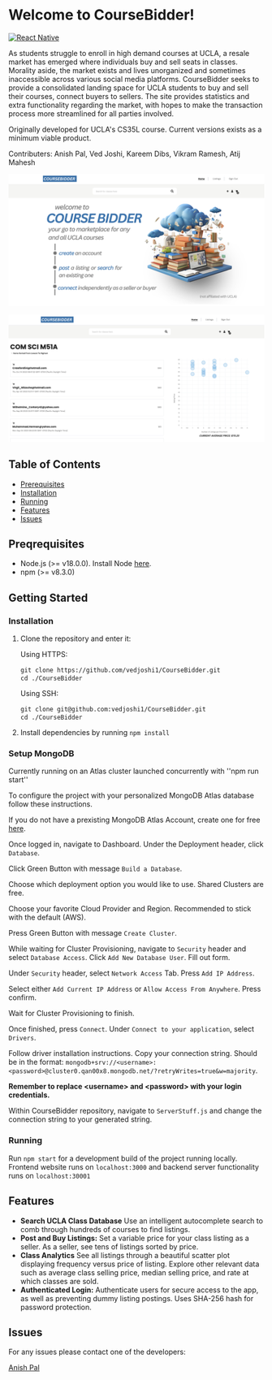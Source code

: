 # Welcome to CourseBidder! 

[![React Native](https://img.shields.io/badge/React%20Native-v0.64.2-blue.svg)](https://facebook.github.io/react-native/)

As students struggle to enroll in high demand courses at UCLA, a resale market has emerged where individuals buy and sell seats in classes. Morality aside, the market exists and lives unorganized and sometimes inaccessible across various social media platforms. CourseBidder seeks to provide a consolidated landing space for UCLA students to buy and sell their courses, connect buyers to sellers. The site provides statistics and extra functionality regarding the market, with hopes to make the transaction process more streamlined for all parties involved.

Originally developed for UCLA's CS35L course. Current versions exists as a minimum viable product.

Contributers: Anish Pal, Ved Joshi, Kareem Dibs, Vikram Ramesh, Atij Mahesh

![Home page render](./render1cb.png)

![Class listing render](./render2cb.png)
## Table of Contents

- [Prerequisites](#prerequisites)
- [Installation](#installation)
- [Running](#running)
- [Features](#features)
- [Issues](#issues)

## Preqrequisites 

- Node.js (>= v18.0.0). Install Node [here](https://nodejs.org/en/download).
- npm (>= v8.3.0)

## Getting Started

### Installation

1. Clone the repository and enter it:

    Using HTTPS:

   ```shell
   git clone https://github.com/vedjoshi1/CourseBidder.git
   cd ./CourseBidder
    ```

    Using SSH: 
    ```shell
   git clone git@github.com:vedjoshi1/CourseBidder.git
   cd ./CourseBidder
    ```



2. Install dependencies by running ``npm install``

### Setup MongoDB

Currently running on an Atlas cluster launched concurrently with ''npm run start''

To configure the project with your personalized MongoDB Atlas database follow these instructions.

If you do not have a prexisting MongoDB Atlas Account, create one for free [here](https://www.mongodb.com/cloud/atlas/register?psafe_param=1&utm_content=rlsapostreg&utm_source=google&utm_campaign=search_gs_pl_evergreen_atlas_general_retarget-brand-postreg_gic-null_amers-us-ca_ps-all_desktop_eng_lead&utm_term=&utm_medium=cpc_paid_search&utm_ad=&utm_ad_campaign_id=14383025495&adgroup=129270225274&cq_cmp=14383025495&gad=1&gclid=CjwKCAjwsvujBhAXEiwA_UXnAA71bmfDMgORfSGo3clw4b96pzA9ZFuofWJjCbIJhJtGAmcWKlnG5xoCehgQAvD_BwE).

Once logged in, navigate to Dashboard. Under the Deployment header, click ``Database``.

Click Green Button with message ``Build a Database``.

Choose which deployment option you would like to use. Shared Clusters are free.

Choose your favorite Cloud Provider and Region. Recommended to stick with the default (AWS).

Press Green Button with message ``Create Cluster``.

While waiting for Cluster Provisioning, navigate to `Security` header and select `Database Access`. Click `Add New Database User`. Fill out form.

Under `Security` header, select `Network Access` Tab. Press `Add IP Address`.

Select either `Add Current IP Address` or `Allow Access From Anywhere`. Press confirm.

Wait for Cluster Provisioning to finish.

Once finished, press `Connect`. Under `Connect to your application`, select `Drivers`.

Follow driver installation instructions. Copy your connection string.
Should be in the format:
``mongodb+srv://<username>:<password>@cluster0.qan00x8.mongodb.net/?retryWrites=true&w=majority``.

**Remember to replace &lt;username&gt; and &lt;password&gt; with your login credentials.**

Within CourseBidder repository, navigate to `ServerStuff.js` and change the connection string to your generated string. 

### Running

Run ``npm start`` for a development build of the project running locally. Frontend website runs on ``localhost:3000`` and backend server functionality runs on ``localhost:30001``

## Features

- **Search UCLA Class Database** Use an intelligent autocomplete search to comb through hundreds of courses to find listings. 
- **Post and Buy Listings:** Set a variable price for your class listing as a seller. As a seller, see tens of listings sorted by price. 
- **Class Analytics** See all listings through a beautiful scatter plot displaying frequency versus price of listing. Explore other relevant data such as average class selling price, median selling price, and rate at which classes are sold. 
- **Authenticated Login:** Authenticate users for secure access to the app, as well as preventing dummy listing postings. Uses SHA-256 hash for password protection.

## Issues

For any issues please contact one of the developers:

[Anish Pal](anishmpal@gmail.com)

